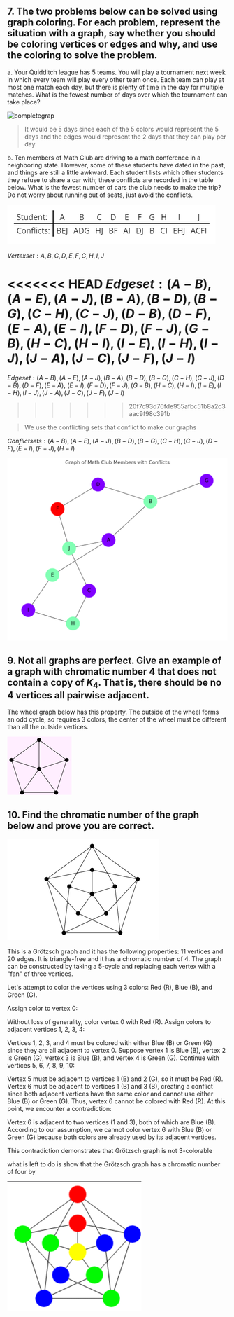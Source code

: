 ## 7. The two problems below can be solved using graph coloring. For each problem, represent the situation with a graph, say whether you should be coloring vertices or edges and why, and use the coloring to solve the problem.

a. Your Quidditch league has 5 teams. You will play a tournament next week in which every team will play every other team once. Each team can play at most one match each day, but there is plenty of time in the day for multiple matches. What is the fewest number of days over which the tournament can take place?

![completegrap]((a).png)

> It would be 5 days since each of the 5 colors would represent the 5 days and the edges would represent the 2 days that they can play per day.  

b. Ten members of Math Club are driving to a math conference in a neighboring state. However, some of these students have dated in the past, and things are still a little awkward. Each student lists which other students they refuse to share a car with; these conflicts are recorded in the table below. What is the fewest number of cars the club needs to make the trip? Do not worry about running out of seats, just avoid the conflicts.

![completegrap](student_conflicts.png)

$Vertex set: {A,B,C,D,E,F,G,H,I,J}$

<<<<<<< HEAD
$Edge set: {(A−B),(A−E),(A−J),(B−A),(B−D),(B−G),(C−H),(C−J),(D−B),(D−F),(E−A),(E−I),(F−D),(F−J),(G−B),(H−C),(H−I),(I−E),(I−H),(I−J),(J−A),(J−C),(J−F),(J−I)}$
=======
$Edge set: (A−B),(A−E),(A−J),(B−A),(B−D),(B−G),(C−H),(C−J),(D−B),(D−F),(E−A),$
$(E−I),(F−D),(F−J),(G−B),(H−C),(H−I),(I−E),(I−H),(I−J),(J−A),(J−C),(J−F),(J−I)$
>>>>>>> 20f7c93d76fde955afbc51b8a2c3aac9f98c391b

> We use the conflicting sets that conflict to make our graphs

$Conflictsets:{(A−B),(A−E),(A−J),(B−D),(B−G),(C−H),(C−J),(D−F),(E−I),(F−J),(H−I)}$



![completegrap](b.png)



## 9. Not all graphs are perfect. Give an example of a graph with chromatic number 4 that does not contain a copy of $K_4$. That is, there should be no 4 vertices all pairwise adjacent.
The wheel graph below has this property. The outside of the wheel forms an odd cycle, so requires 3 colors, the center of the wheel must be different than all the outside vertices.

![completegrap](9img.png)

## 10. Find the chromatic number of the graph below and prove you are correct.
![alt text](10.png)

This is a Grötzsch graph and it has the following properties: 11 vertices and 20 edges. It is triangle-free and it has a chromatic number of 4. 
The graph can be constructed by taking a 5-cycle and replacing each vertex with a "fan" of three vertices.

Let's attempt to color the vertices using 3 colors: Red (R), Blue (B), and Green (G).

Assign color to vertex 0:

Without loss of generality, color vertex 0 with Red (R).
Assign colors to adjacent vertices 1, 2, 3, 4:

Vertices 1, 2, 3, and 4 must be colored with either Blue (B) or Green (G) since they are all adjacent to vertex 0.
Suppose vertex 1 is Blue (B), vertex 2 is Green (G), vertex 3 is Blue (B), and vertex 4 is Green (G).
Continue with vertices 5, 6, 7, 8, 9, 10:

Vertex 5 must be adjacent to vertices 1 (B) and 2 (G), so it must be Red (R).
Vertex 6 must be adjacent to vertices 1 (B) and 3 (B), creating a conflict since both adjacent vertices have the same color and cannot use either Blue (B) or Green (G). Thus, vertex 6 cannot be colored with Red (R).
At this point, we encounter a contradiction:

Vertex 6 is adjacent to two vertices (1 and 3), both of which are Blue (B). According to our assumption, we cannot color vertex 6 with Blue (B) or Green (G) because both colors are already used by its adjacent vertices.
 
This contradiction demonstrates that Grötzsch graph is not 3-colorable

what is left to do is show that the Grötzsch graph has a chromatic number of four by 

![alt text](image.png)